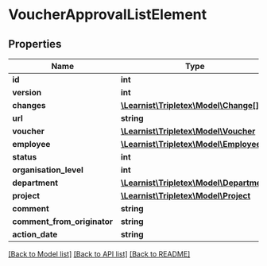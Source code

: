 # VoucherApprovalListElement

## Properties
Name | Type | Description | Notes
------------ | ------------- | ------------- | -------------
**id** | **int** |  | [optional] 
**version** | **int** |  | [optional] 
**changes** | [**\Learnist\Tripletex\Model\Change[]**](Change.md) |  | [optional] 
**url** | **string** |  | [optional] 
**voucher** | [**\Learnist\Tripletex\Model\Voucher**](Voucher.md) |  | [optional] 
**employee** | [**\Learnist\Tripletex\Model\Employee**](Employee.md) |  | [optional] 
**status** | **int** |  | [optional] 
**organisation_level** | **int** |  | [optional] 
**department** | [**\Learnist\Tripletex\Model\Department**](Department.md) |  | [optional] 
**project** | [**\Learnist\Tripletex\Model\Project**](Project.md) |  | [optional] 
**comment** | **string** |  | [optional] 
**comment_from_originator** | **string** |  | [optional] 
**action_date** | **string** |  | [optional] 

[[Back to Model list]](../../README.md#documentation-for-models) [[Back to API list]](../../README.md#documentation-for-api-endpoints) [[Back to README]](../../README.md)


